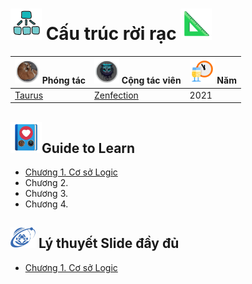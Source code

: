 # ![icons8-hierarchy.png](https://raw.githubusercontent.com/Zenfection/Image/master/2021/03/20-13-52-26-icons8-hierarchy.png) Cấu trúc rời rạc ![icons8-triangular_ruler.png](https://raw.githubusercontent.com/Zenfection/Image/master/2021/03/20-13-52-32-icons8-triangular_ruler.png)

| <img title="" src="https://raw.githubusercontent.com/Zenfection/Image/master/2021/03/20-13-56-26-cat_kiet.png" alt="cat_kiet.png" width="40"> Phóng tác | <img src="https://raw.githubusercontent.com/Zenfection/Image/master/2021/03/20-13-58-29-logo%20cat.png" title="" alt="logo cat.png" width="40"> Cộng tác viên | <img src="https://raw.githubusercontent.com/Zenfection/Image/master/2021/03/20-13-59-20-icons8-new_year's_eve.png" title="" alt="icons8-new_year's_eve.png" width="40"> Năm |
| ------------------------------------------------------------------------------------------------------------------------------------------------------- | ------------------------------------------------------------------------------------------------------------------------------------------------------------- | --------------------------------------------------------------------------------------------------------------------------------------------------------------------------- |
| [Taurus](https://www.facebook.com/NHTT.01)                                                                                                              | [Zenfection](https://facebook.com/Zenfection)                                                                                                                 | 2021                                                                                                                                                                        |

## <img src="https://raw.githubusercontent.com/Zenfection/Image/master/2021/03/20-14-12-12-book_ctu_uit.png" title="" alt="book_ctu_uit.png" width="50">Guide to Learn

- [Chương 1. Cơ sở Logic](https://github.com/nhttruc/UIT/blob/main/CTRR/1.Co_so_logic.md)
- Chương 2.
- Chương 3.
- Chương 4.

## <img src="https://raw.githubusercontent.com/Zenfection/Image/master/2021/03/20-14-00-31-logo-uit.png" title="" alt="logo-uit.png" width="40"> Lý thuyết Slide đầy đủ

- [Chương 1. Cơ sở Logic](https://github.com/nhttruc/UIT/raw/main/CTRR/Tailieu/Chuong1.Co_so_logic_slides%2Bbai_tap.pdf)
